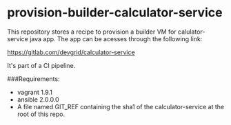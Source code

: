# provision-builder-calculator-service
This repository stores a recipe to provision a builder VM for calulator-service java app.
The app can be acesses through the following link:

https://gitlab.com/devgrid/calculator-service

It's part of a CI pipeline.


###Requirements:

- vagrant 1.9.1
- ansible 2.0.0.0
- A file named GIT_REF containing the sha1 of the calculator-service at the root of this repo.
